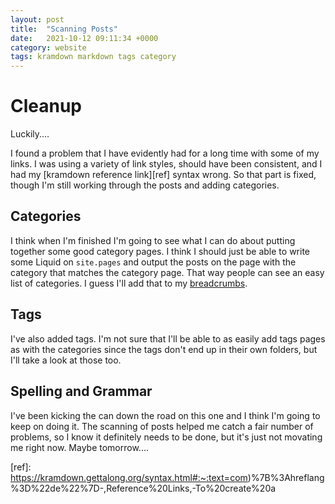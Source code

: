 ```yaml
---
layout: post
title:  "Scanning Posts"
date:   2021-10-12 09:11:34 +0000
category: website
tags: kramdown markdown tags category
---
```


# Cleanup
Luckily....  

I found a problem that I have evidently had for a long time with some of my links. I was using a variety of link styles, should have been consistent, and I had my [kramdown reference link][ref] syntax wrong. So that part is fixed, though I'm still working through the posts and adding categories.  

## Categories
I think when I'm finished I'm going to see what I can do about putting together some good category pages. I think I should just be able to write some Liquid on ```site.pages``` and output the posts on the page with the category that matches the category page. That way people can see an easy list of categories. I guess I'll add that to my [breadcrumbs](/breadcrumbs/).  

## Tags
I've also added tags. I'm not sure that I'll be able to as easily add tags pages as with the categories since the tags don't end up in their own folders, but I'll take a look at those too.  

## Spelling and Grammar
I've been kicking the can down the road on this one and I think I'm going to keep on doing it. The scanning of posts helped me catch a fair number of problems, so I know it definitely needs to be done, but it's just not movating me right now. Maybe tomorrow....  

[ref]: https://kramdown.gettalong.org/syntax.html#:~:text=com)%7B%3Ahreflang%3D%22de%22%7D-,Reference%20Links,-To%20create%20a
